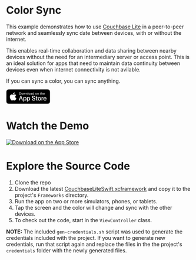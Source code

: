 # Color Sync

This example demonstrates how to use [Couchbase Lite](https://www.couchbase.com/products/lite/) in a peer-to-peer network and seamlessly sync date between devices, with or without the internet.

This enables real-time collaboration and data sharing between nearby devices without the need for an intermediary server or access point. This is an ideal solution for apps that need to maintain data continuity between devices even when internet connectivity is not avilable.

If you can sync a color, you can sync anything.

[<img alt="Download on the App Store" src="images/download.svg" width="120" height="40" />](https://apps.apple.com/us/app/simple-color-sync/id6449199482)

# Watch the Demo
<a href="https://drive.google.com/file/d/16krxD1DRX_d-FOgRtpYdPrmdQkgPFDXk/view?usp=share_link">
  <img alt="Download on the App Store" src="images/demo-placeholder.png" width="520" />
</a>

# Explore the Source Code
1. Clone the repo
2. Download the latest [CouchbaseLiteSwift.xcframework](https://www.couchbase.com/downloads/?family=couchbase-lite) and copy it to the project's `Frameworks` directory.
3. Run the app on two or more simulators, phones, or tablets.
4. Tap the screen and the color will change and sync with the other devices.
5. To check out the code, start in the `ViewController` class.

**NOTE:** The included `gen-credentials.sh` script was used to generate the credentials included with the project. If you want to generate new credentials, run that script again and replace the files in the the project's `credentials` folder with the newly generated files.
